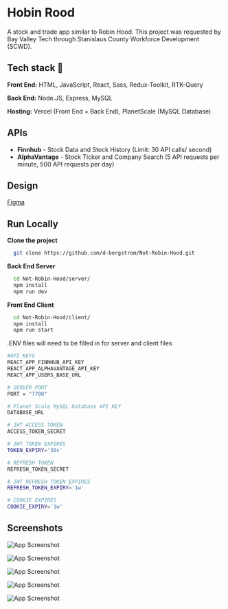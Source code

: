 # Hobin Rood

A stock and trade app similar to Robin Hood. This project was requested by Bay Valley Tech through Stanislaus County Workforce Development (SCWD).

## Tech stack 🚀 
**Front End:** HTML, JavaScript, React, Sass, Redux-Toolkit, RTK-Query

**Back End:** Node.JS, Express, MySQL

**Hosting:** Vercel (Front End + Back End), PlanetScale (MySQL Database)

## APIs
* **Finnhub** - Stock Data and Stock History (Limit: 30 API calls/ second)
* **AlphaVantage** - Stock Ticker and Company Search (5 API requests per minute, 500 API requests per day)



## Design
[Figma](https://www.figma.com/file/sGAk3EHSSUAvS31PYW7mnZ/HobinRood-(Copy)?type=design&node-id=0-1&mode=design&t=b2oKGhRaSUvREjs3-0)

## Run Locally

**Clone the project**

```bash
  git clone https://github.com/d-bergstrom/Not-Robin-Hood.git
```

**Back End Server**

```bash
  cd Not-Robin-Hood/server/
  npm install
  npm run dev
```

**Front End Client**

```bash
  cd Not-Robin-Hood/client/
  npm install
  npm run start
```

.ENV files will need to be filled in for server and client files
```bash
#API KEYS
REACT_APP_FINNHUB_API_KEY
REACT_APP_ALPHAVANTAGE_API_KEY
REACT_APP_USERS_BASE_URL

# SERVER PORT
PORT = "7700"

# Planet Scale MySQL Database API KEY
DATABASE_URL

# JWT ACCESS TOKEN
ACCESS_TOKEN_SECRET

# JWT TOKEN EXPIRES
TOKEN_EXPIRY='30s'

# REFRESH TOKEN
REFRESH_TOKEN_SECRET

# JWT REFRESH TOKEN EXPIRES
REFRESH_TOKEN_EXPIRY='1w'

# COOKIE EXPIRES
COOKIE_EXPIRY='1w'
```

## Screenshots

![App Screenshot](https://via.placeholder.com/468x300?text=App+Screenshot+Here)

![App Screenshot](https://via.placeholder.com/468x300?text=App+Screenshot+Here)

![App Screenshot](https://via.placeholder.com/468x300?text=App+Screenshot+Here)

![App Screenshot](https://via.placeholder.com/468x300?text=App+Screenshot+Here)

![App Screenshot](https://via.placeholder.com/468x300?text=App+Screenshot+Here)
